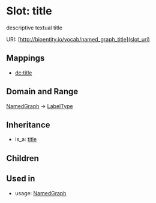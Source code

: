 # Slot: title


descriptive textual title

URI: [http://bioentity.io/vocab/named_graph_title](slot_uri)
## Mappings

 * [dc:title](http://purl.obolibrary.org/obo/dc_title)
## Domain and Range

[NamedGraph](NamedGraph.md) -> [LabelType](LabelType.md)
## Inheritance

 *  is_a: [title](title.md)
## Children

## Used in

 *  usage: [NamedGraph](NamedGraph.md)
